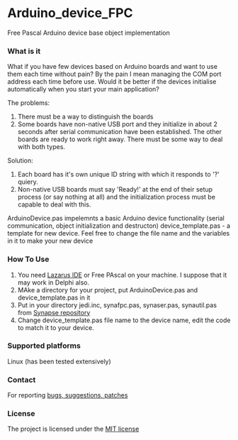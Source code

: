 # Arduino_device_FPC
Free Pascal Arduino device base object implementation

### What is it
What if you have few devices based on Arduino boards and want to use them each time without pain? By the pain I mean managing the COM port address each time before use. Would it be better if the devices initialise automatically when you start your main application?

The problems:
1. There must be a way to distinguish the boards
2. Some boards have non-native USB port and they initialize in about 2 seconds after serial communication have been established. The other boards are ready to work right away. There must be some way to deal with both types.

Solution:
1. Each board has it's own unique ID string with which it responds to '?' quiery.
2. Non-native USB boards must say 'Ready!' at the end of their setup process (or say nothing at all) and the initialization process must be capable to deal with this.


ArduinoDevice.pas impelemnts a basic Arduino device functionality (serial communication, object initialization and destructon)
device_template.pas - a template for new device. Feel free to change the file name and the variables in it to make your new device


### How To Use

1. You need [Lazarus IDE](https://www.lazarus-ide.org/) or Free PAscal on your machine. I suppose that it may work in Delphi also.
2. MAke a directory for your project, put ArduinoDevice.pas and device_template.pas in it
3. Put in your directory jedi.inc, synafpc.pas, synaser.pas, synautil.pas from [Synapse repository](http://synapse.ararat.cz/doku.php/download)
4. Change device_template.pas file name to the device name, edit the code to match it to your device.


### Supported platforms
Linux (has been tested extensively)


### Contact
For reporting [bugs, suggestions, patches](https://github.com/serhiykobyakov/Arduino_device_FPC/issues)


### License
The project is licensed under the [MIT license](https://github.com/serhiykobyakov/Arduino_device_FPC/blob/main/LICENSE)
